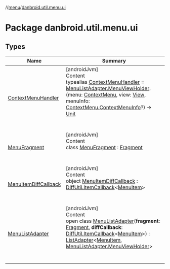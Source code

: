 //[menu](../../index.md)/[danbroid.util.menu.ui](index.md)



# Package danbroid.util.menu.ui  


## Types  
  
|  Name |  Summary | 
|---|---|
| <a name="danbroid.util.menu.ui/ContextMenuHandler///PointingToDeclaration/"></a>[ContextMenuHandler](index.md#%5Bdanbroid.util.menu.ui%2FContextMenuHandler%2F%2F%2FPointingToDeclaration%2F%5D%2FClasslikes%2F1908041383)| <a name="danbroid.util.menu.ui/ContextMenuHandler///PointingToDeclaration/"></a>[androidJvm]  <br>Content  <br>typealias [ContextMenuHandler](index.md#%5Bdanbroid.util.menu.ui%2FContextMenuHandler%2F%2F%2FPointingToDeclaration%2F%5D%2FClasslikes%2F1908041383) = [MenuListAdapter.MenuViewHolder](-menu-list-adapter/-menu-view-holder/index.md).(menu: [ContextMenu](https://developer.android.com/reference/kotlin/android/view/ContextMenu.html), view: [View](https://developer.android.com/reference/kotlin/android/view/View.html), menuInfo: [ContextMenu.ContextMenuInfo](https://developer.android.com/reference/kotlin/android/view/ContextMenu.ContextMenuInfo.html)?) -> [Unit](https://kotlinlang.org/api/latest/jvm/stdlib/kotlin/-unit/index.html)  <br><br><br>|
| <a name="danbroid.util.menu.ui/MenuFragment///PointingToDeclaration/"></a>[MenuFragment](-menu-fragment/index.md)| <a name="danbroid.util.menu.ui/MenuFragment///PointingToDeclaration/"></a>[androidJvm]  <br>Content  <br>class [MenuFragment](-menu-fragment/index.md) : [Fragment](https://developer.android.com/reference/kotlin/androidx/fragment/app/Fragment.html)  <br><br><br>|
| <a name="danbroid.util.menu.ui/MenuItemDiffCallback///PointingToDeclaration/"></a>[MenuItemDiffCallback](-menu-item-diff-callback/index.md)| <a name="danbroid.util.menu.ui/MenuItemDiffCallback///PointingToDeclaration/"></a>[androidJvm]  <br>Content  <br>object [MenuItemDiffCallback](-menu-item-diff-callback/index.md) : [DiffUtil.ItemCallback](https://developer.android.com/reference/kotlin/androidx/recyclerview/widget/DiffUtil.ItemCallback.html)<[MenuItem](../danbroid.util.menu/-menu-item/index.md)>   <br><br><br>|
| <a name="danbroid.util.menu.ui/MenuListAdapter///PointingToDeclaration/"></a>[MenuListAdapter](-menu-list-adapter/index.md)| <a name="danbroid.util.menu.ui/MenuListAdapter///PointingToDeclaration/"></a>[androidJvm]  <br>Content  <br>open class [MenuListAdapter](-menu-list-adapter/index.md)(**fragment**: [Fragment](https://developer.android.com/reference/kotlin/androidx/fragment/app/Fragment.html), **diffCallback**: [DiffUtil.ItemCallback](https://developer.android.com/reference/kotlin/androidx/recyclerview/widget/DiffUtil.ItemCallback.html)<[MenuItem](../danbroid.util.menu/-menu-item/index.md)>) : [ListAdapter](https://developer.android.com/reference/kotlin/androidx/recyclerview/widget/ListAdapter.html)<[MenuItem](../danbroid.util.menu/-menu-item/index.md), [MenuListAdapter.MenuViewHolder](-menu-list-adapter/-menu-view-holder/index.md)>   <br><br><br>|

